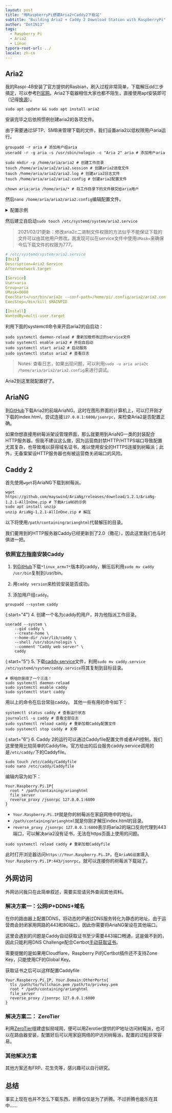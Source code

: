 ```yaml
---
layout: post
title: "用RaspberryPi搭建Aria2+Caddy2下载站"
subtitle: "Building Aria2 + Caddy 2 Download Station with RaspberryPi"
author: "DotIN13"
tags:
  - Raspberry Pi
  - Aria2
  - Linux
typora-root-url: ../
locale: zh-cn
---
```


## Aria2

我的Raspi-4B安装了官方提供的Rasbian，刷入过程非常简单，下载解压dd三步搞定，可以参考[Pi官网](https://www.raspberrypi.org/documentation/installation/installing-images/linux.md)。Aria2下载器相信大家也都不陌生，直接使用apt安装即可（记得[换源](https://mirror.tuna.tsinghua.edu.cn/help/raspbian/)）。

```shell
sudo apt update && sudo apt install aria2
```

安装完毕之后依照惯例创建aria2的各项文件。

由于需要通过SFTP、SMB来管理下载的文件，我们设置aria2以低权限用户aria运行。

```shell
groupadd -r aria # 添加用户组aria
useradd -r -g aria -s /usr/sbin/nologin -c "Aria 2" aria # 添加用户aria

sudo mkdir -p /home/aria/aria2 # 创建工作目录
touch /home/aria/aria2/aria2.session # 创建aria2进度文件
touch /home/aria/aria2/aria2.log # 创建aria2日志文件
touch /home/aria/aria2/aria2.config # 创建aria2配置文件

chown aria:aria /home/aria/* # 将工作目录下的文件移交给aria用户
```

然后`nano /home/aria/aria2/aria2.config`编辑配置文件。

<details>
<summary>配置示例</summary>
{% highlight yaml %}
# 下载地址
dir=/home/pi/Downloads
# 启用磁盘缓存, 0为禁用缓存, 需1.16以上版本, 默认:16M
#disk-cache=32M
# 文件预分配方式, 能有效降低磁盘碎片, 默认:prealloc
# 预分配所需时间: none < falloc ? trunc < prealloc
# falloc和trunc则需要文件系统和内核支持
# NTFS建议使用falloc, EXT3/4建议trunc, MAC 下需要注释此项
file-allocation=trunc

continue=true

## 下载连接相关 ##

# 最大同时下载任务数, 运行时可修改, 默认:5
max-concurrent-downloads=5
# 同一服务器连接数, 添加时可指定, 默认:1
max-connection-per-server=16
# 最小文件分片大小, 添加时可指定, 取值范围1M -1024M, 默认:20M
# 假定size=10M, 文件为20MiB 则使用两个来源下载; 文件为15MiB 则使用一个来源下载
min-split-size=10M
# 单个任务最大线程数, 添加时可指定, 默认:5
split=16
# 整体下载速度限制, 运行时可修改, 默认:0
#max-overall-download-limit=0
# 单个任务下载速度限制, 默认:0
#max-download-limit=0
# 整体上传速度限制, 运行时可修改, 默认:0
max-overall-upload-limit=10K
# 单个任务上传速度限制, 默认:0
max-upload-limit=20
# 禁用IPv6, 默认:false
disable-ipv6=false

## 进度保存相关 ##

# 从会话文件中读取下载任务
input-file=/home/aria/aria2/aria2.session
# 在Aria2退出时保存`错误/未完成`的下载任务到会话文件
save-session=/home/aria/aria2/aria2.session
# 定时保存会话, 0为退出时才保存, 需1.16.1以上版本, 默认:0
save-session-interval=60

## RPC相关设置 ##

# 启用RPC, 默认:false
enable-rpc=true
# 允许所有来源, 默认:false
rpc-allow-origin-all=true
# 允许非外部访问, 默认:false
rpc-listen-all=true
# 在 RPC 服务中启用 SSL/TLS 加密时的证书文件(.pem/.crt)
#rpc-certificate=/etc/letsencrypt/live/aria.wannaexpresso.com/fullchain.pem
# 在 RPC 服务中启用 SSL/TLS 加密时的私钥文件(.key)
#rpc-private-key=/etc/letsencrypt/live/aria.wannaexpresso.com/privkey.pem
# 事件轮询方式, 取值:[epoll, kqueue, port, poll, select], 不同系统默认值不同
#event-poll=select
# RPC监听端口, 端口被占用时可以修改, 默认:6800
#rpc-listen-port=6800
# 设置的RPC授权令牌, v1.18.4新增功能, 取代 --rpc-user 和 --rpc-passwd 选项
#rpc-secret=secret
# 设置的RPC访问用户名, 此选项新版已废弃, 建议改用 --rpc-secret 选项
#rpc-user=<USER>
# 设置的RPC访问密码, 此选项新版已废弃, 建议改用 --rpc-secret 选项
#rpc-passwd=<PASSWD>

## BT/PT下载相关 ##

# 当下载的是一个种子(以.torrent结尾)时, 自动开始BT任务, 默认:true
#follow-torrent=true
# BT监听端口, 当端口被屏蔽时使用, 默认:6881-6999
listen-port=51413
# 单个种子最大连接数, 默认:55
#bt-max-peers=55
# 打开DHT功能, PT需要禁用, 默认:true
#enable-dht=false
# 打开IPv6 DHT功能, PT需要禁用
enable-dht6=true
# DHT网络监听端口, 默认:6881-6999
#dht-listen-port=6881-6999
# 本地节点查找, PT需要禁用, 默认:false
#bt-enable-lpd=false
# 种子交换, PT需要禁用, 默认:true
enable-peer-exchange=true
# 每个种子限速, 对少种的PT很有用, 默认:50K
#bt-request-peer-speed-limit=50K
# 客户端伪装, PT需要
#peer-id-prefix=-TR2770-
#user-agent=Transmission/2.77
# 当种子的分享率达到这个数时, 自动停止做种, 0为一直做种, 默认:1.0
#seed-ratio=0
# 强制保存会话, 话即使任务已经完成, 默认:false
# 较新的版本开启后会在任务完成后依然保留.aria2文件
#force-save=false
# BT校验相关, 默认:true
#bt-hash-check-seed=true
# 继续之前的BT任务时, 无需再次校验, 默认:false
bt-seed-unverified=true
# 保存磁力链接元数据为种子文件(.torrent文件), 默认:false
bt-save-metadata=true
bt-tracker=udp://62.138.0.158:6969/announce,udp://87.233.192.220:6969/announce,udp://111.6.78.96:6969/announce,udp://90.179.64.91:1337/announce,udp://51.15.4.13:1337/announce,udp://151.80.120.113:2710/announce,udp://191.96.249.23:6969/announce,udp://35.187.36.248:1337/announce,udp://123.249.16.65:2710/announce,udp://210.244.71.25:6969/announce,udp://78.142.19.42:1337/announce,udp://173.254.219.72:6969/announce,udp://51.15.76.199:6969/announce,udp://51.15.40.114:80/announce,udp://91.212.150.191:3418/announce,udp://103.224.212.222:6969/announce,udp://5.79.83.194:6969/announce,udp://92.241.171.245:6969/announce,udp://5.79.209.57:6969/announce,udp://82.118.242.198:1337/announce
{% endhighlight %}
</details>

然后建立自启动`sudo touch /etc/systemd/system/aria2.service`

> 2021/02/21更新：修改aria2c二进制文件权限的方法似乎不能保证下载的文件可以由其他用户修改。我发现可以在service文件中使用`UMask=`来确保今后下载文件的权限为777。

```yaml
# /etc/systemd/system/aria2.service
[Unit]
Description=Aria2 Service
After=network.target

[Service]
User=aria
Group=aria
UMask=0000
ExecStart=/usr/bin/aria2c --conf-path=/home/pi/.config/aria2/aria2.config
ExecStop=/bin/kill $MAINPID

[Install]
WantedBy=multi-user.target
```

利用下面的systemctl命令来开启aria2的自启动：

```shell
sudo systemctl daemon-reload # 重新加载修改过的service文件
sudo systemctl enable aria2 # 开启自启动
sudo systemctl start aria2 # 启动服务
sudo systemctl status aria2 # 查看日志
```

> Notes: 查看日志，如果出现问题，可以利用`sudo -u aria aria2c /home/aria/aria2/aria2.config`来进行调试。

Aria2到这里就配置好了。

## AriaNG

到[GitHub](https://github.com/mayswind/AriaNg/releases)下载Aria2的前端AriaNG。这时在图形界面的计算机上，可以打开刚才下载的index.html，尝试连接`127.0.0.1:6800/jsonrpc`，来检查Aria2是否配置正确。

如果你想直接用树莓派架设管理界面，那么就要用到AriaNG一类的封装配合HTTP服务器。但我不建议这么做，因为运营商封禁HTTP/HTTPS端口导致配置尤其复杂，也导致难以获得域名证书，难以使用安全的HTTPS连接到树莓派；此外，无备案架设HTTP服务器也有被运营商关闭端口的风险。

## Caddy 2

首先使用`wget`将AriaNG下载到树莓派。

```shell
wget https://github.com/mayswind/AriaNg/releases/download/1.2.1/AriaNg-1.2.1-AllInOne.zip # 下载AriaNG的示例
sudo apt install unzip
unzip AriaNg-1.2.1-AllInOne.zip # 解压
```

以下将使用`/path/containing/arianghtml`代替解压的目录。

我们要用到的HTTP服务器Caddy已经更新到了2.0（撒花），因此这里我们也与时俱进一把。

### 依照[官方指南](https://caddyserver.com/docs/install)安装Caddy

1. 到[GitHub](https://github.com/caddyserver/caddy/releases)下载`*linux_armv7*`版本的caddy，解压后利用`sudo mv caddy /usr/bin`复制到/usr/bin。

2. 用`caddy version`来检验安装是否成功。

3.  添加用户组`caddy`。

```shell
groupadd --system caddy
```

{:start="4"}
4. 创建一个名为caddy的用户，并为他指派工作目录。

```shell
useradd --system \
	--gid caddy \
	--create-home \
	--home-dir /var/lib/caddy \
	--shell /usr/sbin/nologin \
	--comment "Caddy web server" \
	caddy
```

{:start="5"}
5. 下载[caddy.service](https://github.com/caddyserver/dist/blob/master/init/caddy.service)文件，利用`sudo mv caddy.service /etc/systemd/system/caddy.service`将其复制到目标目录。

```shell
# 啊哈你获得了一个三连！
sudo systemctl daemon-reload
sudo systemctl enable caddy
sudo systemctl start caddy
```

用以上的命令在后台常驻caddy。
其他一些有用的命令如下：

```shell
systemctl status caddy # 查看运行状态
journalctl -u caddy # 查看全部日志
sudo systemctl reload caddy # 重新加载Caddy配置文件
sudo systemctl stop caddy # 关停
```

{:start="6"}
6. Caddy 2的运行可以通过Caddyfile配置文件或者API控制，我们这里使用比较简单的Caddyfile。官方给出的后台服务caddy.service调用的是`/etc/caddy/`下的Caddyfile。

```shell
sudo touch /etc/caddy/Caddyfile
sudo nano /etc/caddy/Caddyfile
```
编辑内容为如下：
```
Your.Raspberry.Pi.IP{
  root * /path/containing/arianghtml
  file_server
  reverse_proxy /jsonrpc 127.0.0.1:6800
}
```
  + `Your.Raspberry.Pi.IP`就是你的树莓派在家庭网络中的地址。
  + `/path/containing/arianghtml`就是你刚才解压index.html的目录。
  + `reverse_proxy /jsonrpc 127.0.0.1:6800`表示将aria2的端口反向代理到443端口，可以解决aria2没有证书，无法在https页面上使用的问题。

```shell
sudo systemctl reload caddy # 重新加载Caddyfile
```

此时打开浏览器访问`https://Your.Raspberry.Pi.IP`，在`AriaNG设置`填入`Your.Raspberry.Pi.IP:443/jsonrpc`，就可以连接你的树莓派下载站了。

## 外网访问

外网访问我只在此简单叙述，需要实现请另外查阅其他资料。

### 解决方案一：公网IP+DDNS+域名

在你的路由器上配置DDNS，将动态的IP通过DNS服务转化为静态的地址。由于运营商会封闭家用网路的443和80端口，因此你需要将AriaNG架设在其他端口。

这里会遇到的问题是Caddy自动获取证书至少需要443端口畅通，这是做不到的，因此只能利用DNS Challenge配合Certbot[手动获取证书](https://www.bjornjohansen.com/wildcard-certificate-letsencrypt-cloudflare)。

需要提醒的是如果用Cloudflare，Raspberry Pi的Certbot插件还不支持Zone Key，只能使用CF的Global Key。

获取证书之后可以这样配置Caddyfile

```
Your.Raspberry.Pi.IP, Your.Domain:OtherPorts{
  tls /path/to/fullchain.pem /path/to/privkey.pem
  root * /path/containing/arianghtml
  file_server
  reverse_proxy /jsonrpc 127.0.0.1:6800
}
```

### 解决方案二： ZeroTier

利用[ZeroTier](https://www.zerotier.com/)组建虚拟局域网，便可以用Zerotier提供的IP地址访问树莓派，也可以在路由器安装，配置好后可以用家庭网络的IP访问树莓派，配置的过程非常容易。

### 其他解决方案

其他方案还有FRP、花生壳等，感兴趣可以自行研究。

## 总结

事实上现在也并不怎么下载东西，折腾仅仅是为了折腾。不过折腾也能乐在其中……